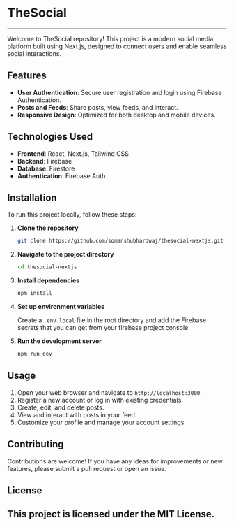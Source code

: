 # TheSocial

---

Welcome to TheSocial repository! This project is a modern social media platform built using Next.js, designed to connect users and enable seamless social interactions.

## Features

- **User Authentication**: Secure user registration and login using Firebase Authentication.
- **Posts and Feeds**: Share posts, view feeds, and interact.
- **Responsive Design**: Optimized for both desktop and mobile devices.

## Technologies Used

- **Frontend**: React, Next.js, Tailwind CSS
- **Backend**: Firebase
- **Database**: Firestore
- **Authentication**: Firebase Auth

## Installation

To run this project locally, follow these steps:

1. **Clone the repository**
    
    ```bash
    git clone https://github.com/somanshubhardwaj/thesocial-nextjs.git
    
    ```
    
2. **Navigate to the project directory**
    
    ```bash
    cd thesocial-nextjs
    
    ```
    
3. **Install dependencies**
    
    ```bash
    npm install
    
    ```
    
4. **Set up environment variables**
    
    Create a `.env.local` file in the root directory and add the Firebase secrets that you can get from your firebase project console.
    
5. **Run the development server**
    
    ```bash
    npm run dev
    
    ```
    

## Usage

1. Open your web browser and navigate to `http://localhost:3000`.
2. Register a new account or log in with existing credentials.
3. Create, edit, and delete posts.
4. View and interact with posts in your feed.
5. Customize your profile and manage your account settings.

## Contributing

Contributions are welcome! If you have any ideas for improvements or new features, please submit a pull request or open an issue.

## License

This project is licensed under the MIT License. 
---